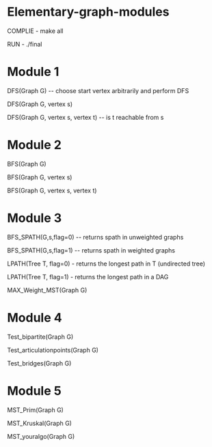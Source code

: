 # Elementary-graph-modules

COMPLIE - make all

RUN     - ./final

# Module 1

DFS(Graph G) -- choose start vertex arbitrarily and perform DFS

DFS(Graph G, vertex s)

DFS(Graph G, vertex s, vertex t) -- is t reachable from s

# Module 2

BFS(Graph G)

BFS(Graph G, vertex s)

BFS(Graph G, vertex s, vertex t)

# Module 3

BFS_SPATH(G,s,flag=0) -- returns spath in unweighted graphs

BFS_SPATH(G,s,flag=1) -- returns spath in weighted graphs

LPATH(Tree T, flag=0) - returns the longest path in T (undirected tree)

LPATH(Tree T, flag=1) - returns the longest path in a DAG

MAX_Weight_MST(Graph G)

# Module 4

Test_bipartite(Graph G)

Test_articulationpoints(Graph G)

Test_bridges(Graph G)

# Module 5

MST_Prim(Graph G)

MST_Kruskal(Graph G)

MST_youralgo(Graph G)
